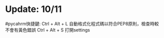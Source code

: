 # Update: 10/11

#pycahrm快捷鍵:
Ctrl + Alt + L 自動格式化程式碼以符合PEP8原則，檢查時較不會有黃色錯誤
Ctrl + Alt + S 打開settings
